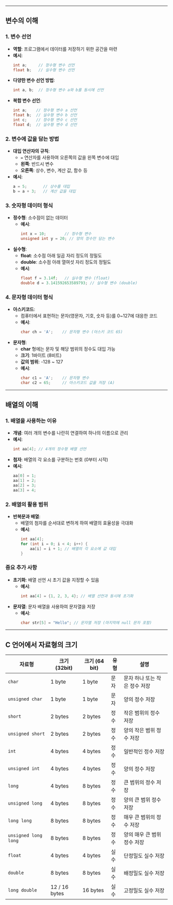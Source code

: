 
---
## 변수의 이해

### 1. 변수 선언
- **역할**: 프로그램에서 데이터를 저장하기 위한 공간을 마련
- **예시**:
  ```c
  int a;     // 정수형 변수 선언
  float b;   // 실수형 변수 선언
  ```
- **다양한 변수 선언 방법**:
  ```c
  int a, b;  // 정수형 변수 a와 b를 동시에 선언
  ```
- **복합 변수 선언**:
  ```c
  int a;    // 정수형 변수 a 선언
  float b;  // 실수형 변수 b 선언
  int c;    // 정수형 변수 c 선언
  float d;  // 실수형 변수 d 선언
  ```

### 2. 변수에 값을 담는 방법
- **대입 연산자의 규칙**:
  - `=` 연산자를 사용하여 오른쪽의 값을 왼쪽 변수에 대입
  - **왼쪽**: 반드시 변수
  - **오른쪽**: 상수, 변수, 계산 값, 함수 등
- **예시**:
  ```c
  a = 5;       // 상수를 대입
  b = a + 3;   // 계산 값을 대입
  ```

### 3. 숫자형 데이터 형식
- **정수형**: 소수점이 없는 데이터
  - **예시**:
    ```c
    int x = 10;        // 정수형 변수
    unsigned int y = 20; // 양의 정수만 담는 변수
    ```
- **실수형**:
  - **float**: 소수점 아래 일곱 자리 정도의 정밀도
  - **double**: 소수점 아래 열여섯 자리 정도의 정밀도
  - **예시**:
    ```c
    float f = 3.14f;   // 실수형 변수 (float)
    double d = 3.141592653589793; // 실수형 변수 (double)
    ```

### 4. 문자형 데이터 형식
- **아스키코드**:
  - 컴퓨터에서 표현하는 문자(영문자, 기호, 숫자 등)를 0~127에 대응한 코드
  - **예시**:
    ```c
    char ch = 'A';    // 문자형 변수 (아스키 코드 65)
    ```
- **문자형**:
  - **char** 형에는 문자 및 해당 범위의 정수도 대입 가능
  - **크기**: 1바이트 (8비트)
  - **값의 범위**: -128 ~ 127
  - **예시**:
    ```c
    char c1 = 'A';    // 문자형 변수
    char c2 = 65;     // 아스키코드 값을 저장 (A)
    ```

---
## 배열의 이해

### 1. 배열을 사용하는 이유
- **개념**: 여러 개의 변수를 나란히 연결하여 하나의 이름으로 관리
- **예시**:
  ```c
  int aa[4]; // 4개의 정수형 배열 선언
  ```
- **첨자**: 배열의 각 요소를 구분하는 번호 (0부터 시작)
- **예시**:
  ```c
  aa[0] = 1;
  aa[1] = 2;
  aa[2] = 3;
  aa[3] = 4;
  ```

### 2. 배열의 활용 범위
- **반복문과 배열**:
  - 배열의 첨자를 순서대로 변하게 하여 배열의 효율성을 극대화
  - **예시**:
    ```c
    int aa[4];
    for (int i = 0; i < 4; i++) {
        aa[i] = i + 1; // 배열의 각 요소에 값 대입
    }
    ```

### 중요 추가 사항
- **초기화**: 배열 선언 시 초기 값을 지정할 수 있음
  - **예시**:
    ```c
    int aa[4] = {1, 2, 3, 4}; // 배열 선언과 동시에 초기화
    ```
- **문자열**: 문자 배열을 사용하여 문자열을 저장
  - **예시**:
    ```c
    char str[5] = "Hello"; // 문자열 저장 (마지막에 null 문자 포함)
    ```

---
## C 언어에서 자료형의 크기

| 자료형                  | 크기 (32bit)    | 크기 (64 bit) | 유형  | 설명                |
| -------------------- | ------------- | ----------- | --- | ----------------- |
| `char`               | 1 byte        | 1 byte      | 문자  | 문자 하나 또는 작은 정수 저장 |
| `unsigned char`      | 1 byte        | 1 byte      | 문자  | 양의 정수 저장          |
| `short`              | 2 bytes       | 2 bytes     | 정수  | 작은 범위의 정수 저장      |
| `unsigned short`     | 2 bytes       | 2 bytes     | 정수  | 양의 작은 범위 정수 저장    |
| `int`                | 4 bytes       | 4 bytes     | 정수  | 일반적인 정수 저장        |
| `unsigned int`       | 4 bytes       | 4 bytes     | 정수  | 양의 정수 저장          |
| `long`               | 4 bytes       | 8 bytes     | 정수  | 큰 범위의 정수 저장       |
| `unsigned long`      | 4 bytes       | 8 bytes     | 정수  | 양의 큰 범위 정수 저장     |
| `long long`          | 8 bytes       | 8 bytes     | 정수  | 매우 큰 범위의 정수 저장    |
| `unsigned long long` | 8 bytes       | 8 bytes     | 정수  | 양의 매우 큰 범위 정수 저장  |
| `float`              | 4 bytes       | 4 bytes     | 실수  | 단정밀도 실수 저장        |
| `double`             | 8 bytes       | 8 bytes     | 실수  | 배정밀도 실수 저장        |
| `long double`        | 12 / 16 bytes | 16 bytes    | 실수  | 고정밀도 실수 저장        |
